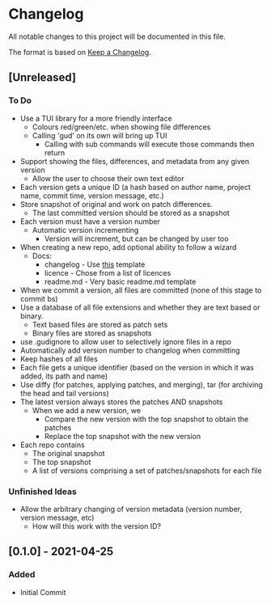 # Changelog
All notable changes to this project will be documented in this file.

The format is based on [Keep a Changelog](https://keepachangelog.com/en/1.0.0/).

## [Unreleased]
### To Do
- Use a TUI library for a more friendly interface
  - Colours red/green/etc. when showing file differences
  - Calling 'gud' on its own will bring up TUI
    - Calling with sub commands will execute those commands then return
- Support showing the files, differences, and metadata from any given version
    - Allow the user to choose their own text editor
- Each version gets a unique ID (a hash based on author name, project name, commit time, version message, etc.)
- Store snapshot of original and work on patch differences.
    - The last committed version should be stored as a snapshot
- Each version must have a version number
  - Automatic version incrementing
    - Version will increment, but can be changed by user too
- When creating a new repo, add optional ability to follow a wizard
    - Docs:
      - changelog - Use [this](https://keepachangelog.com/en/1.0.0/) template 
      - licence - Chose from a list of licences
      - readme.md - Very basic readme.md template
- When we commit a version, all files are committed (none of this stage to commit bs)    
- Use a database of all file extensions and whether they are text based or binary.
    - Text based files are stored as patch sets
    - Binary files are stored as snapshots
- use .gudignore to allow user to selectively ignore files in a repo
- Automatically add version number to changelog when committing
- Keep hashes of all files 
- Each file gets a unique identifier (based on the version in which it was added, its path and name)
- Use diffy (for patches, applying patches, and merging), tar (for archiving the head and tail versions)
- The latest version always stores the patches AND snapshots
    - When we add a new version, we 
        - Compare the new version with the top snapshot to obtain the patches
        - Replace the top snapshot with the new version
- Each repo contains
    - The original snapshot
    - The top snapshot
    - A list of versions comprising a set of patches/snapshots for each file

### Unfinished Ideas
- Allow the arbitrary changing of version metadata (version number, version message, etc)
  - How will this work with the version ID?

## [0.1.0] - 2021-04-25
### Added
- Initial Commit